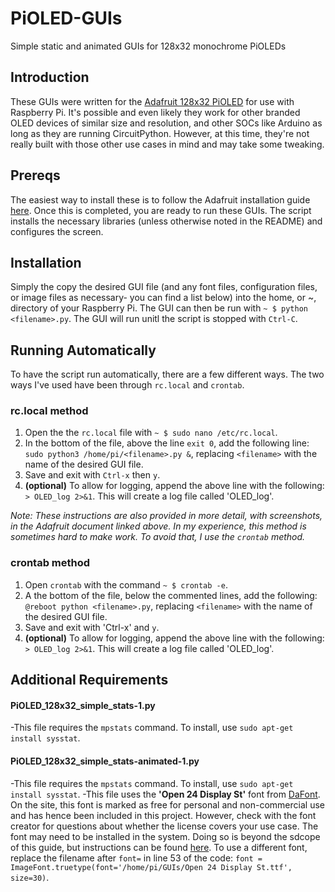 # PiOLED-GUIs
Simple static and animated GUIs for 128x32 monochrome PiOLEDs

## Introduction

These GUIs were written for the [Adafruit 128x32 PiOLED](https://www.adafruit.com/product/3527) for use with Raspberry Pi. It's possible and even likely they work for other branded OLED devices of similar size and resolution, and other SOCs like Arduino as long as they are running CircuitPython. However, at this time, they're not really built with those other use cases in mind and may take some tweaking. 

## Prereqs

The easiest way to install these is to follow the Adafruit installation guide [here](https://learn.adafruit.com/adafruit-pioled-128x32-mini-oled-for-raspberry-pi/). Once this is completed, you are ready to run these GUIs. The script installs the necessary libraries (unless otherwise noted in the README) and configures the screen.

## Installation

Simply the copy the desired GUI file (and any font files, configuration files, or image files as necessary- you can find a list below) into the home, or ~, directory of your Raspberry Pi. The GUI can then be run with `~ $ python <filename>.py`. The GUI will run unitl the script is stopped with `Ctrl-C`.

## Running Automatically

To have the script run automatically, there are a few different ways. The two ways I've used have been through `rc.local` and `crontab`.

### rc.local method

1. Open the the `rc.local` file with `~ $ sudo nano /etc/rc.local`. 
2. In the bottom of the file, above the line `exit 0`, add the following line: `sudo python3 /home/pi/<filename>.py &`, replacing `<filename>` with the name of the desired GUI file.
3. Save and exit with `Ctrl-x` then `y`.
4. **(optional)** To allow for logging, append the above line with the following: `> OLED_log 2>&1`. This will create a log file called 'OLED_log'.

_Note: These instructions are also provided in more detail, with screenshots, in the Adafruit document linked above. In my experience, this method is sometimes hard to make work. To avoid that, I use the `crontab` method._

### crontab method

1. Open `crontab` with the command `~ $ crontab -e`. 
2. A the bottom of the file, below the commented lines, add the following: `@reboot python <filename>.py`, replacing `<filename>` with the name of the desired GUI file.
3. Save and exit with 'Ctrl-x' and `y`. 
4. **(optional)** To allow for logging, append the above line with the following: `> OLED_log 2>&1`. This will create a log file called 'OLED_log'.

## Additional Requirements

#### PiOLED_128x32_simple_stats-1.py

-This file requires the `mpstats` command. To install, use `sudo apt-get install sysstat`.

#### PiOLED_128x32_simple_stats-animated-1.py

-This file requires the `mpstats` command. To install, use `sudo apt-get install sysstat`.
-This file uses the **'Open 24 Display St'** font from [DaFont](https://dafont.com). On the site, this font is marked as free for personal and non-commercial use and has hence been included in this project. However, check with the font creator for questions about whether the license covers your use case. The font may need to be installed in the system. Doing so is beyond the sdcope of this guide, but instructions can be found [here](https://www.unixtutorial.org/how-to-install-ttf-fonts-in-linux/). To use a different font, replace the filename after `font=` in line 53 of the code: `font = ImageFont.truetype(font='/home/pi/GUIs/Open 24 Display St.ttf', size=30)`.

